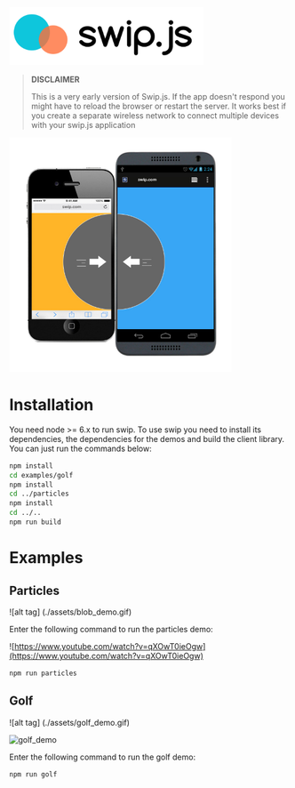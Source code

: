 <img src='assets/logo.png' width="350">




> **DISCLAIMER**
> 
> This is a very early version of Swip.js. If the app doesn't respond you might have to reload the browser or restart the server.
> It works best if you create a separate wireless network to connect multiple devices with your swip.js application 

<img src='assets/explanation.jpg' width="400">



# Installation

You need node >= 6.x to run swip. To use swip you need to install its dependencies, the dependencies for the demos and build the client library. You can just run the commands below:

```bash
npm install
cd examples/golf
npm install
cd ../particles
npm install
cd ../..
npm run build
```

# Examples

## Particles

![alt tag] (./assets/blob_demo.gif)

Enter the following command to run the particles demo:

![https://www.youtube.com/watch?v=qXOwT0ieOgw](https://www.youtube.com/watch?v=qXOwT0ieOgw)

```bash
npm run particles
```

## Golf

![alt tag] (./assets/golf_demo.gif)

![golf_demo](https://www.youtube.com/watch?v=ZE0gxa-p8HY)

Enter the following command to run the golf demo:

```bash
npm run golf
```
